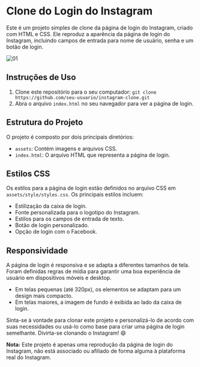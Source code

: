 <h1>Clone do Login do Instagram</h1>
  
  <p>Este é um projeto simples de clone da página de login do Instagram, criado com HTML e CSS. Ele reproduz a aparência da página de login do Instagram, incluindo campos de entrada para nome de usuário, senha e um botão de login.</p>

 ![01](https://github.com/V1ct0rSb/CloneInstagramHome/assets/112266976/49b95d86-3090-4bc0-aa48-50e6d73474ba)


  <h2>Instruções de Uso</h2>
  <ol>
    <li>Clone este repositório para o seu computador:
      <code>git clone https://github.com/seu-usuario/instagram-clone.git</code>
    </li>
    <li>Abra o arquivo <code>index.html</code> no seu navegador para ver a página de login.</li>
  </ol>

  <h2>Estrutura do Projeto</h2>
  <p>O projeto é composto por dois principais diretórios:</p>
  <ul>
    <li><code>assets</code>: Contém imagens e arquivos CSS.</li>
    <li><code>index.html</code>: O arquivo HTML que representa a página de login.</li>
  </ul>

  <h2>Estilos CSS</h2>
  <p>Os estilos para a página de login estão definidos no arquivo CSS em <code>assets/style/styles.css</code>. Os principais estilos incluem:</p>
  <ul>
    <li>Estilização da caixa de login.</li>
    <li>Fonte personalizada para o logotipo do Instagram.</li>
    <li>Estilos para os campos de entrada de texto.</li>
    <li>Botão de login personalizado.</li>
    <li>Opção de login com o Facebook.</li>
  </ul>

  <h2>Responsividade</h2>
  <p>A página de login é responsiva e se adapta a diferentes tamanhos de tela. Foram definidas regras de mídia para garantir uma boa experiência de usuário em dispositivos móveis e desktop.</p>
  <ul>
    <li>Em telas pequenas (até 320px), os elementos se adaptam para um design mais compacto.</li>
    <li>Em telas maiores, a imagem de fundo é exibida ao lado da caixa de login.</li>
  </ul>

  <p>Sinta-se à vontade para clonar este projeto e personalizá-lo de acordo com suas necessidades ou usá-lo como base para criar uma página de login semelhante. Divirta-se clonando o Instagram! 😄</p>

  <p><strong>Nota:</strong> Este projeto é apenas uma reprodução da página de login do Instagram, não está associado ou afiliado de forma alguma à plataforma real do Instagram.</p>
